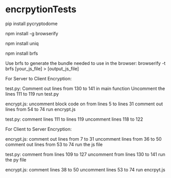 # encrpytionTests

pip install pycryptodome

npm install -g browserify

npm install uniq

npm install brfs

Use brfs to generate the bundle needed to use in the browser:
 browserify -t brfs [your_js_file] > [output_js_file]

For Server to Client Encryption:

test.py:
Comment out lines from 130 to 141 in main function 
Uncomment the lines 111 to 119
run test.py

encrypt.js:
uncomment block code on from lines 5 to lines 31
comment out lines from 54 to 74 
run encrypt.js

test.py:
comment lines 111 to lines 119
uncomment lines 118 to 122




For Client to Server Encryption:

encrypt.js:
comment out lines from 7 to 31
uncomment lines from 36 to 50
comment out lines from 53 to 74 
run the js file 

test.py:
comment from lines 109 to 127
uncomment from  lines 130 to 141
run the py file 

encrypt.js:
comment lines 38 to 50
uncomment lines 53 to 74
run encrpyt.js 





